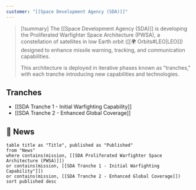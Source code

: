 ```yaml
---
customer: "[[Space Development Agency (SDA)]]"
---
```


>[!summary]
>The [[Space Development Agency (SDA)]] is developing the Proliferated Warfighter Space Architecture (PWSA), a constellation of satellites in low Earth orbit ([[🌍 Orbits#LEO|LEO]]) designed to enhance missile warning, tracking, and communication capabilities. 
>
>This architecture is deployed in iterative phases known as "tranches," with each tranche introducing new capabilities and technologies.

## Tranches

- [[SDA Tranche 1 - Initial Warfighting Capability]]
- [[SDA Tranche 2 - Enhanced Global Coverage]]

## 📰 News
```dataview
table title as "Title", published as "Published"
from "News"
where contains(mission, [[SDA Proliferated Warfighter Space Architecture (PWSA)]])
or contains(mission, [[SDA Tranche 1 - Initial Warfighting Capability"]])
or contains(mission, [[SDA Tranche 2 - Enhanced Global Coverage]])
sort published desc

```

